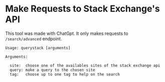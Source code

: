 # Make Requests to Stack Exchange's API

This tool was made with ChatGpt. It only makes requests to `/search/advanced`
endpoint.

```
Usage: querystack [arguments]

Arguments:

  site:  choose one of the availables sites of the stack exchange api
  query: make a query to the chosen site
  tag:   choose up to one tag to help on the search
```
